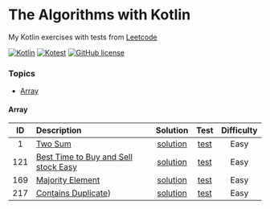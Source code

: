 [//]: # (Copyright [2023] [Anton Kotler kotler.developer@gmail.com] License MIT)

# The Algorithms with Kotlin

My Kotlin exercises with tests from [Leetcode](https://leetcode.com/kotlerdev)

[//]: # ([![Kotlin Stable]&#40;https://kotl.in/badges/stable.svg&#41;]&#40;https://kotlinlang.org/docs/components-stability.html&#41;)
[![Kotlin](https://img.shields.io/badge/kotlin-1.9.10-a571e6.svg)](http://kotlinlang.org)
[![Kotest](https://img.shields.io/badge/kotest-5.7-61904f.svg)](https://kotest.io)
[![GitHub license](https://img.shields.io/badge/license-MIT-548af7.svg)](https://www.apache.org/licenses/LICENSE-2.0)

### Topics

- [Array](#array)

[//]: # (- [Stack]&#40;#stack&#41;)

[//]: # (- [Linked List]&#40;#linked-list&#41;)

[//]: # (- [String]&#40;#string&#41;)

[//]: # (- [Binary Tree]&#40;#binary-tree&#41;)

[//]: # (- [Binary Search]&#40;#binary-search&#41;)

[//]: # (- [Graph]&#40;#graph&#41;)

[//]: # (- [Binary Search Tree]&#40;#binary-search-tree&#41;)

[//]: # (- [Hash Table]&#40;#hash-table&#41;)

[//]: # (- [Dynamic Programming]&#40;#dynamic-programming&#41;)

[//]: # (- [Binary]&#40;#binary&#41;)

[//]: # (- [Math]&#40;#math&#41;)

[//]: # (- [Heap]&#40;#heap&#41;)

[//]: # (- [Trie]&#40;#trie&#41;)

[//]: # (- [Recursion]&#40;#recursion&#41;)

[//]: # (- [Matrix]&#40;#matrix&#41;)

[//]: # (- [Queue]&#40;#queue&#41;)

#### Array

| ID  | Description                                                                                      |                             Solution                              |                               Test                                | Difficulty |
|:---:|:-------------------------------------------------------------------------------------------------|:-----------------------------------------------------------------:|:-----------------------------------------------------------------:|:----------:|
|  1  | [Two Sum](src/main/kotlin/exercise/easy/id1/Description1.md)                                  |   [solution](src/main/kotlin/exercise/easy/id1/Solution1.kt)   |   [test](src/test/kotlin/exercise/easy/id1/Solution1Test.kt)   |    Easy    |
| 121 | [Best Time to Buy and Sell stock Easy](src/main/kotlin/exercise/easy/id121/Description121.md) | [solution](src/main/kotlin/exercise/easy/id121/Solution121.kt) | [test](src/test/kotlin/exercise/easy/id121/Solution121Test.kt) |    Easy    |
| 169 | [Majority Element](src/main/kotlin/exercise/easy/id169/Description169.md)                     | [solution](src/main/kotlin/exercise/easy/id169/Solution169.kt) | [test](src/test/kotlin/exercise/easy/id169/Solution169Test.kt) |    Easy    |
| 217 | [Contains Duplicate](src/main/kotlin/exercise/easy/id217/Description217.md))                  | [solution](src/main/kotlin/exercise/easy/id217/Solution217.kt) | [test](src/test/kotlin/exercise/easy/id217/Solution217Test.kt) |    Easy    |

[//]: # (https://www.techinterviewhandbook.org/grind75?weeks=26&hours=40&grouping=topics)

[//]: # (https://github.com/ikatyang/emoji-cheat-sheet)

[//]: # (https://codex.so/licenses)